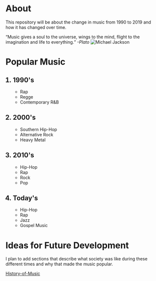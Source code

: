 <!DOCTYPE html>
<html lang="en">
<head>
    <meta charset="UTF-8">
    <meta name="viewport" content="width=device-width, initial-scale=1.0">
    <meta http-equiv="X-UA-Compatible" content="ie=edge">
    <title>Todays-Music-Over-2000's-and-1990's</title>
</head>
<body>
<h1>About</h1>    
<p>This repository will be about the change in music from 1990 to 2019 and how it has changed over time.</p>
<q>Music gives a soul to the universe, wings to the mind, flight to the imagination and life to everything.</q>
<em>-Plato</em>

<img src="https://raw.githubusercontent.com/Damien558/Todays-music-over-2000-s-and-1990-s/master/michael-jackson.jpg" alt="Michael Jackson">
<h1><strong>Popular Music</strong></h1>

<ol>
    <h2><li><strong>1990's</strong></li></h2>
    <ul>
        <li>Rap</li>
        <li>Regge</li>
        <li>Contemporary R&B</li>
    </ul>
    <h2><li><strong>2000's</strong></li></h2>
    <ul>
        <li>Southern Hip-Hop</li>
        <li>Alternative Rock</li>
        <li>Heavy Metal</li>
    </ul>
    <h2><li><strong>2010's</strong></li></h2>
    <ul>
        <li>Hip-Hop</li>
        <li>Rap</li>
        <li>Rock</li>
        <li>Pop</li>
    </ul>
    <h2><li><strong>Today's</strong></li></h2>
    <ul>
        <li>Hip-Hop</li>
        <li>Rap</li>
        <li>Jazz</li>
        <li>Gospel Music</li>
    </ul>
    </ol>
<h1>Ideas for Future Development</h1>
<p>I plan to add sections that describe what society was like during these different times and why that made the music popular.</p>
<a href="http://www.thepeoplehistory.com/music.html">History-of-Music</a>
</body>
</html>